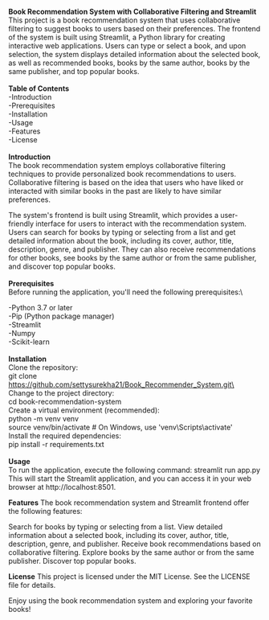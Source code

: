 **Book Recommendation System with Collaborative Filtering and Streamlit**\
This project is a book recommendation system that uses collaborative filtering to suggest books to users based on their preferences. The frontend of the system is built using Streamlit, a Python library for creating interactive web applications. Users can type or select a book, and upon selection, the system displays detailed information about the selected book, as well as recommended books, books by the same author, books by the same publisher, and top popular books.\
\
**Table of Contents**\
-Introduction\
-Prerequisites\
-Installation\
-Usage\
-Features\
-License\
\
**Introduction**\
The book recommendation system employs collaborative filtering techniques to provide personalized book recommendations to users. Collaborative filtering is based on the idea that users who have liked or interacted with similar books in the past are likely to have similar preferences.

The system's frontend is built using Streamlit, which provides a user-friendly interface for users to interact with the recommendation system. Users can search for books by typing or selecting from a list and get detailed information about the book, including its cover, author, title, description, genre, and publisher. They can also receive recommendations for other books, see books by the same author or from the same publisher, and discover top popular books.\
\
**Prerequisites**\
Before running the application, you'll need the following prerequisites:\

-Python 3.7 or later\
-Pip (Python package manager)\
-Streamlit\
-Numpy\
-Scikit-learn\
\
**Installation**\
Clone the repository:\
git clone https://github.com/settysurekha21/Book_Recommender_System.git\
Change to the project directory:\
cd book-recommendation-system\
Create a virtual environment (recommended):\
python -m venv venv\
source venv/bin/activate  # On Windows, use 'venv\Scripts\activate'\
Install the required dependencies:\
pip install -r requirements.txt\
\
**Usage**\
To run the application, execute the following command:
streamlit run app.py
This will start the Streamlit application, and you can access it in your web browser at http://localhost:8501.

**Features**
The book recommendation system and Streamlit frontend offer the following features:

Search for books by typing or selecting from a list.
View detailed information about a selected book, including its cover, author, title, description, genre, and publisher.
Receive book recommendations based on collaborative filtering.
Explore books by the same author or from the same publisher.
Discover top popular books.

**License**
This project is licensed under the MIT License. See the LICENSE file for details.

Enjoy using the book recommendation system and exploring your favorite books!






